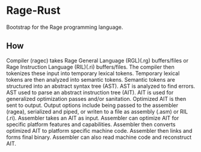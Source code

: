 # Rage-Rust

Bootstrap for the Rage programming language.

## How

Compiler (ragec) takes Rage General Language (RGL)(.rg) buffers/files or Rage Instruction Language (RIL)(.ri) buffers/files.
The compiler then tokenizes these input into temporary lexical tokens.
Temporary lexical tokens are then analyzed into semantic tokens.
Semantic tokens are structured into an abstract syntax tree (AST).
AST is analyzed to find errors.
AST used to parse an abstract instruction tree (AIT).
AIT is used for generalized optimization passes and/or sanitation.
Optimized AIT is then sent to output.
Output options include being passed to the assembler (ragea), serialized and piped, or writen to a file as assembly (.asm) or RIL (.ri).
Assembler takes an AIT as input.
Assembler can optimize AIT for specific platform features and capabilities.
Assembler then converts optimized AIT to platform specific machine code.
Assembler then links and forms final binary.
Assembler can also read machine code and reconstruct AIT.
